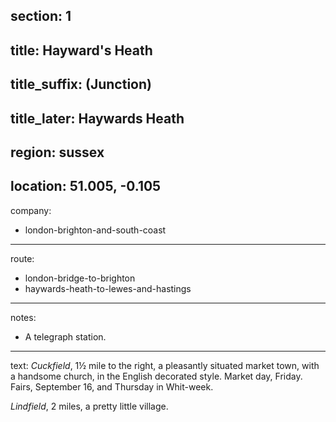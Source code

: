 section: 1
----
title: Hayward's Heath
----
title_suffix: (Junction)
----
title_later: Haywards Heath
----
region: sussex
----
location: 51.005, -0.105
----
company:
- london-brighton-and-south-coast
----
route:
- london-bridge-to-brighton
- haywards-heath-to-lewes-and-hastings
----
notes:
- A telegraph station.
----
text: *Cuckfield*, 1½ mile to the right, a pleasantly situated market town, with a handsome church, in the English decorated style. Market day, Friday. Fairs, September 16, and Thursday in Whit-week.

*Lindfield*, 2 miles, a pretty little village.
